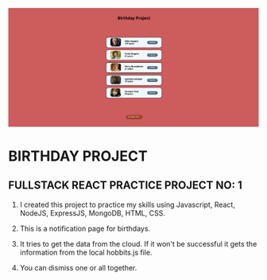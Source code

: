 ![example](client/src/birthdayProject.png)

# BIRTHDAY PROJECT

## FULLSTACK REACT PRACTICE PROJECT NO: 1

1. I created this project to practice my skills using Javascript, React, NodeJS, ExpressJS, MongoDB, HTML, CSS.

2. This is a notification page for birthdays.

3. It tries to get the data from the cloud. If it won't be successful it gets the information from the local hobbits.js file.

4. You can dismiss one or all together.